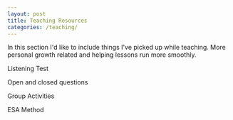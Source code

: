 ```yaml
---
layout: post
title: Teaching Resources
categories: /teaching/
---
```


In this section I'd like to include things I've picked up while teaching. More personal growth related and helping lessons run more smoothly.

Listening Test

Open and closed questions

Group Activities

ESA Method

